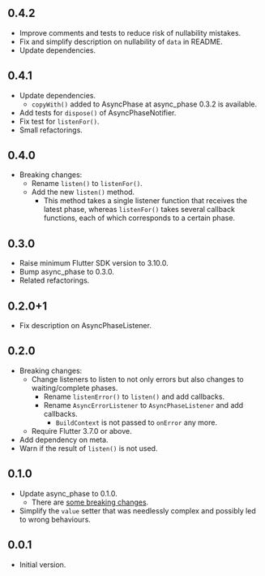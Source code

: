 ## 0.4.2

- Improve comments and tests to reduce risk of nullability mistakes.
- Fix and simplify description on nullability of `data` in README.
- Update dependencies.

## 0.4.1

- Update dependencies.
    - `copyWith()` added to AsyncPhase at async_phase 0.3.2 is available.
- Add tests for `dispose()` of AsyncPhaseNotifier.
- Fix test for `listenFor()`.
- Small refactorings.

## 0.4.0

- Breaking changes:
    - Rename `listen()` to `listenFor()`.
    - Add the new `listen()` method.
        - This method takes a single listener function that receives the latest phase, whereas `listenFor()` takes several callback functions, each of which corresponds to a certain phase.

## 0.3.0

- Raise minimum Flutter SDK version to 3.10.0.
- Bump async_phase to 0.3.0.
- Related refactorings.

## 0.2.0+1

- Fix description on AsyncPhaseListener.

## 0.2.0

- Breaking changes:
    - Change listeners to listen to not only errors but also changes to waiting/complete phases.
        - Rename `listenError()` to `listen()` and add callbacks.
        - Rename `AsyncErrorListener` to `AsyncPhaseListener` and add callbacks.
            - `BuildContext` is not passed to `onError` any more.
    - Require Flutter 3.7.0 or above.
- Add dependency on meta.
- Warn if the result of `listen()` is not used.

## 0.1.0

- Update async_phase to 0.1.0.
    - There are [some breaking changes](https://pub.dev/packages/async_phase/changelog#010).
- Simplify the `value` setter that was needlessly complex and possibly led to wrong behaviours.

## 0.0.1

- Initial version.

